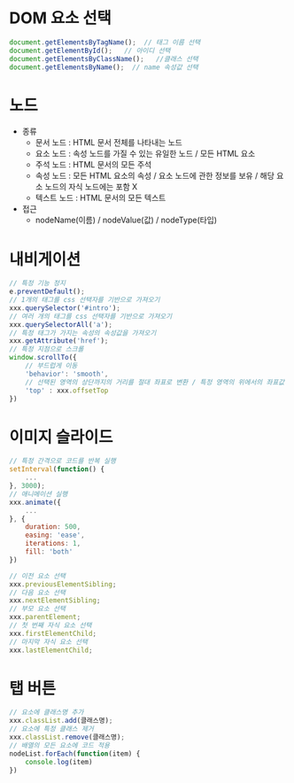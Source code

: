 # DOM 요소 선택
```js
document.getElementsByTagName();  // 태그 이름 선택
document.getElementById();   // 아이디 선택
document.getElementsByClassName();   //클래스 선택
document.getElementsByName();  // name 속성값 선택
```

# 노드
- 종류
    - 문서 노드 : HTML 문서 전체를 나타내는 노드
    - 요소 노드 : 속성 노드를 가질 수 있는 유일한 노드 / 모든 HTML 요소
    - 주석 노드 : HTML 문서의 모든 주석
    - 속성 노드 : 모든 HTML 요소의 속성 / 요소 노드에 관한 정보를 보유 / 해당 요소 노드의 자식 노드에는 포함 X
    - 텍스트 노드 : HTML 문서의 모든 텍스트
- 접근
    - nodeName(이름) / nodeValue(값) / nodeType(타입)

# 내비게이션
```js
// 특정 기능 정지
e.preventDefault();
// 1개의 태그를 css 선택자를 기반으로 가져오기
xxx.querySelector('#intro');
// 여러 개의 태그를 css 선택자를 기반으로 가져오기
xxx.querySelectorAll('a');
// 특정 태그가 가지는 속성의 속성값을 가져오기
xxx.getAttribute('href');
// 특정 지점으로 스크롤
window.scrollTo({
    // 부드럽게 이동
    'behavior': 'smooth',
    // 선택된 영역의 상단까지의 거리를 절대 좌표로 변환 / 특정 영역의 위에서의 좌표값
    'top' : xxx.offsetTop
})
```

# 이미지 슬라이드
```js
// 특정 간격으로 코드를 반복 실행
setInterval(function() {
    ...
}, 3000);
// 애니메이션 실행
xxx.animate({
    ...
}, {
    duration: 500,
    easing: 'ease',
    iterations: 1,
    fill: 'both'
})

// 이전 요소 선택
xxx.previousElementSibling;
// 다음 요소 선택
xxx.nextElementSibling;
// 부모 요소 선택
xxx.parentElement;
// 첫 번째 자식 요소 선택
xxx.firstElementChild;
// 마지막 자식 요소 선택
xxx.lastElementChild;
```

# 탭 버튼
```js
// 요소에 클래스명 추가
xxx.classList.add(클래스명);
// 요소에 특정 클래스 제거
xxx.classList.remove(클래스명);
// 배열의 모든 요소에 코드 적용
nodeList.forEach(function(item) {
    console.log(item)
})
```